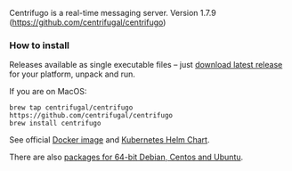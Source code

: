 Centrifugo is a real-time messaging server. Version 1.7.9 (https://github.com/centrifugal/centrifugo)
### How to install

Releases available as single executable files – just [download latest release](https://github.com/centrifugal/centrifugo/releases) for your platform, unpack and run.

If you are on MacOS:

```
brew tap centrifugal/centrifugo https://github.com/centrifugal/centrifugo
brew install centrifugo
```

See official [Docker image](https://hub.docker.com/r/centrifugo/centrifugo/) and [Kubernetes Helm Chart](https://github.com/kubernetes/charts/tree/master/stable/centrifugo).

There are also [packages for 64-bit Debian, Centos and Ubuntu](https://packagecloud.io/FZambia/centrifugo).
